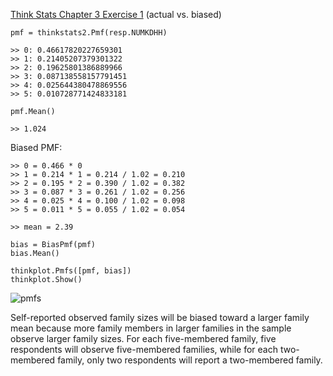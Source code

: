 [Think Stats Chapter 3 Exercise 1](http://greenteapress.com/thinkstats2/html/thinkstats2004.html#toc31) (actual vs. biased)

    pmf = thinkstats2.Pmf(resp.NUMKDHH)

    >> 0: 0.46617820227659301 
    >> 1: 0.21405207379301322 
    >> 2: 0.19625801386889966 
    >> 3: 0.087138558157791451 
    >> 4: 0.025644380478869556 
    >> 5: 0.010728771424833181
    
    pmf.Mean()

    >> 1.024

Biased PMF:

    >> 0 = 0.466 * 0
    >> 1 = 0.214 * 1 = 0.214 / 1.02 = 0.210
    >> 2 = 0.195 * 2 = 0.390 / 1.02 = 0.382
    >> 3 = 0.087 * 3 = 0.261 / 1.02 = 0.256
    >> 4 = 0.025 * 4 = 0.100 / 1.02 = 0.098
    >> 5 = 0.011 * 5 = 0.055 / 1.02 = 0.054

    >> mean = 2.39

    bias = BiasPmf(pmf)
    bias.Mean()

    thinkplot.Pmfs([pmf, bias])
    thinkplot.Show()

![pmfs](http://github.com/amn34/images/biaspmf.png)

Self-reported observed family sizes will be biased toward a larger family mean because more family members in larger families in the sample observe larger family sizes. For each five-membered family, five respondents will observe five-membered families, while for each two-membered family, only two respondents will report a two-membered family.
